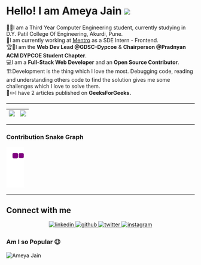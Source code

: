 # Hello! I am Ameya Jain <img src="https://raw.githubusercontent.com/MartinHeinz/MartinHeinz/master/wave.gif" width="30px">

👨‍🎓I am a Third Year Computer Engineering student, currently studying in D.Y. Patil College Of Engineering, Akurdi, Pune.<br />
🏢I am currently working at [Mentro](https://mentro.tech/) as a SDE Intern - Frontend.<br />
🏆🥇I am the **Web Dev Lead @GDSC-Dypcoe** & **Chairperson @Pradnyan ACM DYPCOE Student Chapter**.<br />
💻I am a **Full-Stack Web Developer** and an **Open Source Contributor**.<br />
🏗️Development is the thing which I love the most. Debugging code, reading and understanding others code to find the solution gives me some challenges which I love to solve them.<br />
📝✏️I have 2 articles published on **GeeksForGeeks.** <br />

 ---
 
|<img src="https://github-readme-stats.vercel.app/api?username=AmeyaJain-25&show_icons=true&theme=tokyonight"/>|<img src="https://github-readme-streak-stats.herokuapp.com/?user=AmeyaJain-25"/>|
|---|---|

 ---
 
### Contribution Snake Graph
![snake gif](https://github.com/AmeyaJain-25/AmeyaJain-25/blob/output/github-contribution-grid-snake.gif)

 ---

## Connect with me  
<div align="center">
 <a href="https://www.linkedin.com/in/ameya25/" target="_blank">
<img src=https://img.shields.io/badge/linkedin-%231E77B5.svg?&style=for-the-badge&logo=linkedin&logoColor=white alt=linkedin style="margin-bottom: 5px;" />
</a>
<a href="https://github.com/AmeyaJain-25" target="_blank">
<img src=https://img.shields.io/badge/github-%2324292e.svg?&style=for-the-badge&logo=github&logoColor=white alt=github style="margin-bottom: 5px;" />
</a>
<a href="https://twitter.com/AmeyaJain25" target="_blank">
<img src=https://img.shields.io/badge/twitter-%2300acee.svg?&style=for-the-badge&logo=twitter&logoColor=white alt=twitter style="margin-bottom: 5px;" />
</a>
<a href="https://instagram.com/ameya_j25" target="_blank">
<img src=https://img.shields.io/badge/instagram-%23000000.svg?&style=for-the-badge&logo=instagram&logoColor=white alt=instagram style="margin-bottom: 5px;" />
</a>
</div>

### Am I so Popular 😉
<img align="Center" src="https://profile-counter.glitch.me/AmeyaJain-25/count.svg" alt="Ameya Jain" />
